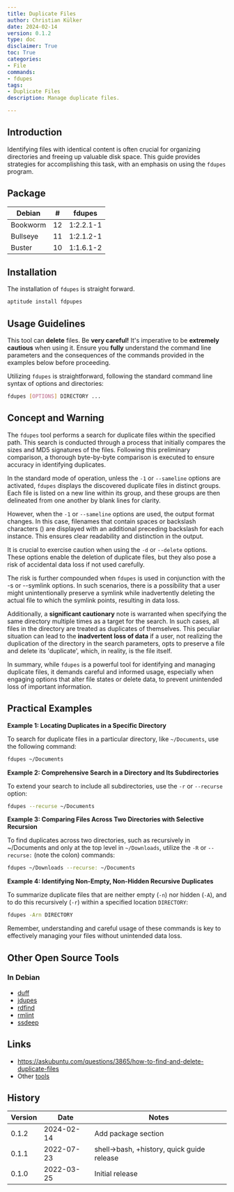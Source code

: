 ```yaml
---
title: Duplicate Files
author: Christian Külker
date: 2024-02-14
version: 0.1.2
type: doc
disclaimer: True
toc: True
categories:
- File
commands:
- fdupes
tags:
- Duplicate Files
description: Manage duplicate files.

---
```


## Introduction

Identifying files with identical content is often crucial for organizing
directories and freeing up valuable disk space. This guide provides strategies
for accomplishing this task, with an emphasis on using the `fdupes` program.

## Package

| Debian   | #  | fdupes    |
| -------- | -- | --------- |
| Bookworm | 12 | 1:2.2.1-1 |
| Bullseye | 11 | 1:2.1.2-1 |
| Buster   | 10 | 1:1.6.1-2 |

## Installation

The installation of `fdupes` is straight forward.

```bash
aptitude install fdpupes
```

## Usage Guidelines

This tool can __delete__ files. Be __very careful!__ It's imperative to be
__extremely cautious__ when using it. Ensure you __fully__ understand the
command line parameters and the consequences of the commands provided in the
examples below before proceeding.

Utilizing `fdupes` is straightforward, following the standard command line
syntax of options and directories:


```bash
fdupes [OPTIONS] DIRECTORY ...
```

## Concept and Warning

The `fdupes` tool  performs a search for duplicate files within the specified
path. This search is conducted through a process that initially compares the
sizes and MD5 signatures of the files. Following this preliminary comparison, a
thorough byte-by-byte comparison is executed to ensure accuracy in identifying
duplicates.

In the standard mode of operation, unless the `-1` or `--sameline` options are
activated, `fdupes` displays the discovered duplicate files in distinct groups.
Each file is listed on a new line within its group, and these groups are then
delineated from one another by blank lines for clarity.

However, when the `-1` or `--sameline` options are used, the output format
changes. In this case, filenames that contain spaces or backslash characters
(\) are displayed with an additional preceding backslash for each instance.
This ensures clear readability and distinction in the output.

It is crucial to exercise caution when using the `-d` or `--delete` options.
These options enable the deletion of duplicate files, but they also pose a risk
of accidental data loss if not used carefully.

The risk is further compounded when `fdupes` is used in conjunction with the -s
or --symlink options. In such scenarios, there is a possibility that a user
might unintentionally preserve a symlink while inadvertently deleting the
actual file to which the symlink points, resulting in data loss.

Additionally, a __significant cautionary__ note is warranted when specifying
the same directory multiple times as a target for the search. In such cases,
all files in the directory are treated as duplicates of themselves. This
peculiar situation can lead to the __inadvertent loss of data__ if a user, not
realizing the duplication of the directory in the search parameters, opts to
preserve a file and delete its 'duplicate', which, in reality, is the file
itself.

In summary, while `fdupes` is a powerful tool for identifying and managing
duplicate files, it demands careful and informed usage, especially when
engaging options that alter file states or delete data, to prevent unintended
loss of important information.

## Practical Examples

__Example 1: Locating Duplicates in a Specific Directory__

To search for duplicate files in a particular directory, like `~/Documents`,
use the following command:

```bash
fdupes ~/Documents
```

__Example 2: Comprehensive Search in a Directory and Its Subdirectories__

To extend your search to include all subdirectories, use the `-r` or
`--recurse` option:

```bash
fdupes --recurse ~/Documents
```

__Example 3: Comparing Files Across Two Directories with Selective Recursion__

To find duplicates across two directories, such as recursively in ~/Documents
and only at the top level in `~/Downloads`, utilize the `-R` or `--recurse:`
(note the colon) commands:

```bash
fdupes ~/Downloads --recurse: ~/Documents
```

__Example 4: Identifying Non-Empty, Non-Hidden Recursive Duplicates__

To summarize duplicate files that are neither empty (`-n`) nor hidden (`-A`),
and to do this recursively (`-r`) within a specified location `DIRECTORY`:

```bash
fdupes -Arn DIRECTORY
```

Remember, understanding and careful usage of these commands is key to
effectively managing your files without unintended data loss.

## Other Open Source Tools

### In Debian

- [duff](http://duff.sourceforge.net/)
- [jdupes](https://github.com/jbruchon/jdupes)
- [rdfind](https://rdfind.pauldreik.se/)
- [rmlint](https://rmlint.readthedocs.io/)
- [ssdeep](https://github.com/ssdeep-project/ssdeep)

## Links

- <https://askubuntu.com/questions/3865/how-to-find-and-delete-duplicate-files>
- Other [tools](https://askubuntu.com/a/118389)

## History

| Version | Date       | Notes                                                |
| ------- | ---------- | ---------------------------------------------------- |
| 0.1.2   | 2024-02-14 | Add package section                                  |
| 0.1.1   | 2022-07-23 | shell->bash, +history, quick guide release           |
| 0.1.0   | 2022-03-25 | Initial release                                      |

